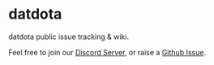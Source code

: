 # datdota
datdota public issue tracking &amp; wiki.

Feel free to join our [Discord Server](https://discord.gg/datdota), or raise a [Github Issue](https://github.com/datdota/datdota/issues).
